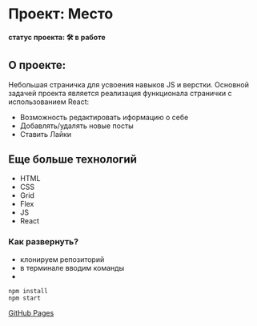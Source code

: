 # Проект: Место
#### статус проекта: :hammer_and_wrench: в работе  
## О проекте:
Небольшая страничка для усвоения навыков JS и верстки. 
Основной задачей проекта является реализация функционала странички с использованием React:

* Возможность редактировать иформацию о себе 
* Добавлять/удалять новые посты
* Ставить Лайки

## Еще больше технологий

* HTML
* CSS
* Grid
* Flex
* JS
* React

### Как развернуть?
- клонируем репозиторий
- в терминале вводим команды 
- 
 ```
npm install
npm start
 ```
 
[GitHub Pages](https://alekseev-aleksandr.github.io/mesto-react/)